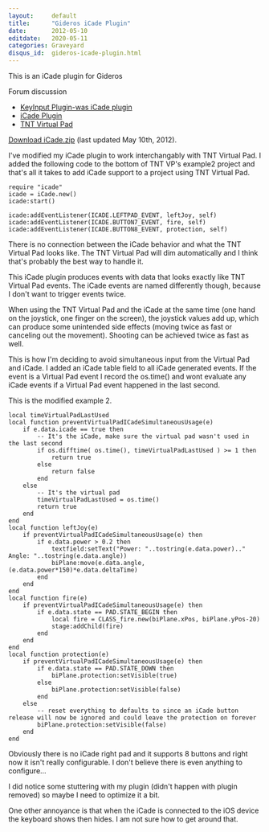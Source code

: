 ```yaml
---
layout:     default
title:      "Gideros iCade Plugin"
date:       2012-05-10
editdate:   2020-05-11
categories: Graveyard
disqus_id:  gideros-icade-plugin.html
---
```


This is an iCade plugin for Gideros

Forum discussion

- [KeyInput Plugin-was iCade plugin](http://giderosmobile.com/forum/discussion/758/keyinput-plugin-was-icade-plugin)
- [iCade Plugin](http://giderosmobile.com/forum/discussion/741/icade-plugin)
- [TNT Virtual Pad](http://giderosmobile.com/forum/discussion/869/tnt-virtual-pad-video-preview#Item_25)

[Download iCade.zip](../blog/iCade.zip) (last updated May 10th, 2012).

I've modified my iCade plugin to work interchangably with TNT Virtual Pad. I added the following code to the bottom of TNT VP's example2 project and that's all it takes to add iCade support to a project using TNT Virtual Pad.

    require "icade"
    icade = iCade.new()
    icade:start()

    icade:addEventListener(ICADE.LEFTPAD_EVENT, leftJoy, self)
    icade:addEventListener(ICADE.BUTTON7_EVENT, fire, self)
    icade:addEventListener(ICADE.BUTTON8_EVENT, protection, self)

There is no connection between the iCade behavior and what the TNT Virtual Pad looks like. The TNT Virtual Pad will dim automatically and I think that's probably the best way to handle it.

This iCade plugin produces events with data that looks exactly like TNT Virtual Pad events.  The iCade events are named differently though, because I don't want to trigger events twice.

When using the TNT Virtual Pad and the iCade at the same time (one hand on the joystick, one finger on the screen), the joystick values add up, which can produce some unintended side effects (moving twice as fast or canceling out the movement). Shooting can be achieved twice as fast as well.

This is how I'm deciding to avoid simultaneous input from the Virtual Pad and iCade.  I added an iCade table field to all iCade generated events.  If the event is a Virtual Pad event I record the os.time() and wont evaluate any iCade events if a Virtual Pad event happened in the last second.

This is the modified example 2.

    local timeVirtualPadLastUsed
    local function preventVirtualPadICadeSimultaneousUsage(e)
        if e.data.icade == true then
            -- It's the iCade, make sure the virtual pad wasn't used in the last second
            if os.difftime( os.time(), timeVirtualPadLastUsed ) >= 1 then
                return true
            else
                return false
            end
        else
            -- It's the virtual pad
            timeVirtualPadLastUsed = os.time()
            return true
        end
    end
    local function leftJoy(e)
        if preventVirtualPadICadeSimultaneousUsage(e) then
            if e.data.power > 0.2 then
                textfield:setText("Power: "..tostring(e.data.power).." Angle: "..tostring(e.data.angle))
                biPlane:move(e.data.angle, (e.data.power*150)*e.data.deltaTime)
            end
        end
    end
    local function fire(e)
        if preventVirtualPadICadeSimultaneousUsage(e) then
            if e.data.state == PAD.STATE_BEGIN then
                local fire = CLASS_fire.new(biPlane.xPos, biPlane.yPos-20)
                stage:addChild(fire)
            end
        end
    end
    local function protection(e)
        if preventVirtualPadICadeSimultaneousUsage(e) then
            if e.data.state == PAD.STATE_DOWN then
                biPlane.protection:setVisible(true)
            else
                biPlane.protection:setVisible(false)
            end
        else
            -- reset everything to defaults to since an iCade button release will now be ignored and could leave the protection on forever
            biPlane.protection:setVisible(false)
        end
    end

Obviously there is no iCade right pad and it supports 8 buttons and right now it isn't really configurable. I don't believe there is even anything to configure...

I did notice some stuttering with my plugin (didn't happen with plugin removed) so maybe I need to optimize it a bit.

One other annoyance is that when the iCade is connected to the iOS device the keyboard shows then hides. I am not sure how to get around that.
